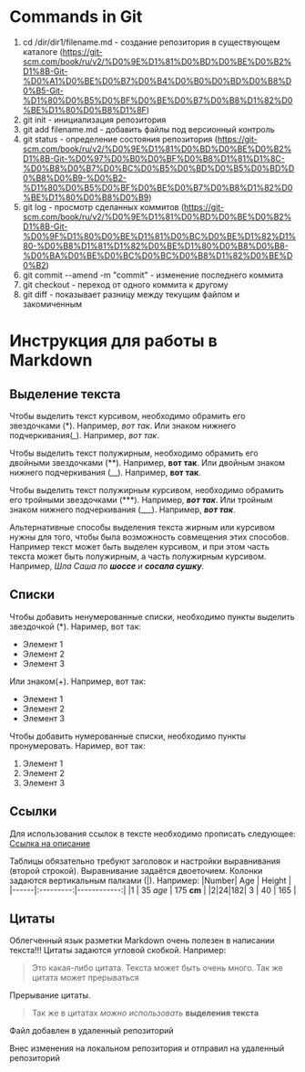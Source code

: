 # Commands in Git
1. cd /dir/dir1/filename.md - создание репозитория в существующем каталоге (https://git-scm.com/book/ru/v2/%D0%9E%D1%81%D0%BD%D0%BE%D0%B2%D1%8B-Git-%D0%A1%D0%BE%D0%B7%D0%B4%D0%B0%D0%BD%D0%B8%D0%B5-Git-%D1%80%D0%B5%D0%BF%D0%BE%D0%B7%D0%B8%D1%82%D0%BE%D1%80%D0%B8%D1%8F)
2. git init - инициализация репозитория 
3. git add filename.md - добавить файлы под версионный контроль
4. git status - определение состояния репозитория (https://git-scm.com/book/ru/v2/%D0%9E%D1%81%D0%BD%D0%BE%D0%B2%D1%8B-Git-%D0%97%D0%B0%D0%BF%D0%B8%D1%81%D1%8C-%D0%B8%D0%B7%D0%BC%D0%B5%D0%BD%D0%B5%D0%BD%D0%B8%D0%B9-%D0%B2-%D1%80%D0%B5%D0%BF%D0%BE%D0%B7%D0%B8%D1%82%D0%BE%D1%80%D0%B8%D0%B9)
5. git log - просмотр сделанных коммитов (https://git-scm.com/book/ru/v2/%D0%9E%D1%81%D0%BD%D0%BE%D0%B2%D1%8B-Git-%D0%9F%D1%80%D0%BE%D1%81%D0%BC%D0%BE%D1%82%D1%80-%D0%B8%D1%81%D1%82%D0%BE%D1%80%D0%B8%D0%B8-%D0%BA%D0%BE%D0%BC%D0%BC%D0%B8%D1%82%D0%BE%D0%B2)
6. git commit --amend -m "commit" - изменение последнего коммита
7. git checkout - переход от одного коммита к другому
8. git diff - показывает разницу между текущим файлом и закомиченным

# Инструкция для работы в Markdown



## Выделение текста

Чтобы выделить текст курсивом, необходимо обрамить его звездочками (*). Например, *вот так*. Или знаком нижнего подчеркивания(_). Например, _вот так_.

Чтобы выделить текст полужирным, необходимо обрамить его двойными звездочками (**). Например, **вот так**. Или двойным знаком нижнего подчеркивания (__). Например, __вот так__.

Чтобы выделить текст полужирным курсивом, необходимо обрамить его тройными звездочками (***). Например, ***вот так***. Или тройным знаком нижнего подчеркивания (___). Например, ___вот так___.

Альтернативные способы выделения текста жирным или курсивом нужны для того, чтобы была возможность совмещения этих способов. Например текст может быть выделен курсивом, и при этом часть текста может быть полужирным, а часть полужирным курсивом. Например, _Шла Саша по __шоссе__ и_ ***сосала сушку***. 

## Списки

Чтобы добавить ненумерованные списки, необходимо пункты выделить звездочкой (*). Наример, вот так:
* Элемент 1
* Элемент 2
* Элемент 3

Или знаком(+). Например, вот так:
+ Элемент 1
+ Элемент 2
+ Элемент 3

Чтобы добавить нумерованные списки, необходимо пункты пронумеровать. Наример, вот так:
1. Элемент 1
2. Элемент 2 
3. Элемент 3

## Ссылки

Для использования ссылок в тексте необходимо прописать следующее:
[Ссылка на описание](https://daringfireball.net/projects/markdown/basics)

Таблицы обязательно требуют заголовок и настройки выравнивания (второй строкой). Выравнивание задаётся двоеточием. Колонки задаются вертикальным палками (|). Например:
|Number|    Age    |    Height   |
|------|:---------:|------------:|
|1     | 35 *age*        | 175 **cm**         |
|2|24|182|
3      |     40    |         165 |

## Цитаты

Облегченный язык разметки Markdown очень полезен в написании текста!!!
Цитаты задаются угловой скобкой. Например:
>Это  какая-либо цитата. Текста может быть очень много. Так же цитата может прерываться

Прерывание цитаты.

>Так же в цитатах *можно использовать* __выделения текста__

Файл добавлен в удаленный репозиторий

Внес изменения на локальном репозитория и отправил на удаленный репозиторий 

